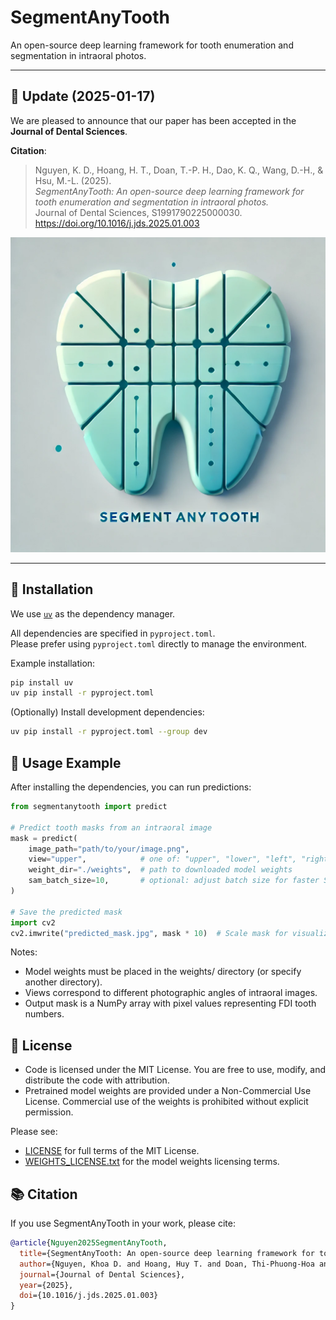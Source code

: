 # SegmentAnyTooth

An open-source deep learning framework for tooth enumeration and segmentation in intraoral photos.

---

## 📢 Update (2025-01-17)

We are pleased to announce that our paper has been accepted in the **Journal of Dental Sciences**.

**Citation**:
> Nguyen, K. D., Hoang, H. T., Doan, T.-P. H., Dao, K. Q., Wang, D.-H., & Hsu, M.-L. (2025).  
> *SegmentAnyTooth: An open-source deep learning framework for tooth enumeration and segmentation in intraoral photos.*  
> Journal of Dental Sciences, S1991790225000030. https://doi.org/10.1016/j.jds.2025.01.003

<p align="center">
  <img src="https://github.com/thangngoc89/SegmentAnyTooth/raw/refs/heads/main/SegmentAnyTooth_text.webp" alt="SegmentAnyTooth" width="600"/>
</p>

---

## 🚀 Installation

We use [`uv`](https://github.com/astral-sh/uv) as the dependency manager.

All dependencies are specified in `pyproject.toml`.  
Please prefer using `pyproject.toml` directly to manage the environment.

Example installation:

```bash
pip install uv
uv pip install -r pyproject.toml
```

(Optionally) Install development dependencies:

```bash
uv pip install -r pyproject.toml --group dev
```

## 🚀 Usage Example

After installing the dependencies, you can run predictions:

```python
from segmentanytooth import predict

# Predict tooth masks from an intraoral image
mask = predict(
    image_path="path/to/your/image.png",
    view="upper",            # one of: "upper", "lower", "left", "right", "front"
    weight_dir="./weights",  # path to downloaded model weights
    sam_batch_size=10,       # optional: adjust batch size for faster SAM inference
)

# Save the predicted mask
import cv2
cv2.imwrite("predicted_mask.jpg", mask * 10)  # Scale mask for visualization if needed
```

Notes:
-	Model weights must be placed in the weights/ directory (or specify another directory).
-	Views correspond to different photographic angles of intraoral images.
-	Output mask is a NumPy array with pixel values representing FDI tooth numbers.

## 📜 License

-	Code is licensed under the MIT License.
You are free to use, modify, and distribute the code with attribution.
-	Pretrained model weights are provided under a Non-Commercial Use License.
Commercial use of the weights is prohibited without explicit permission.

Please see:
-	[LICENSE](./LICENSE) for full terms of the MIT License.
-	[WEIGHTS_LICENSE.txt](./WEIGHTS_LICENSE.txt) for the model weights licensing terms.

## 📚 Citation

If you use SegmentAnyTooth in your work, please cite:

```bibtex
@article{Nguyen2025SegmentAnyTooth,
  title={SegmentAnyTooth: An open-source deep learning framework for tooth enumeration and segmentation in intraoral photos},
  author={Nguyen, Khoa D. and Hoang, Huy T. and Doan, Thi-Phuong-Hoa and Dao, Kim-Quyen and Wang, Ding-Han and Hsu, Min-Ling},
  journal={Journal of Dental Sciences},
  year={2025},
  doi={10.1016/j.jds.2025.01.003}
}
```